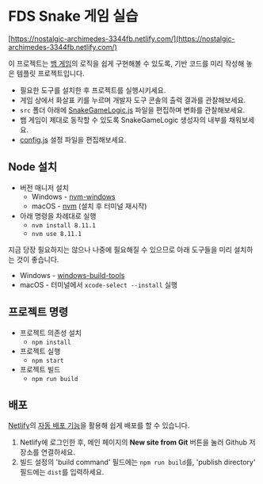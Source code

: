 # FDS Snake 게임 실습
[https://nostalgic-archimedes-3344fb.netlify.com/](https://nostalgic-archimedes-3344fb.netlify.com/)

이 프로젝트는 [뱀 게임](https://en.wikipedia.org/wiki/Snake_%28video_game_genre%29)의 로직을 쉽게 구현해볼 수 있도록, 기반 코드를 미리 작성해 놓은 템플릿 프로젝트입니다.

- 필요한 도구를 설치한 후 프로젝트를 실행시키세요.
- 게임 상에서 화살표 키를 누르며 개발자 도구 콘솔의 출력 결과를 관찰해보세요.
- `src` 폴더 아래에 [SnakeGameLogic.js](./src/SnakeGameLogic.js) 파일을 편집하며 변화를 관찰해보세요.
- 뱀 게임이 제대로 동작할 수 있도록 SnakeGameLogic 생성자의 내부를 채워보세요.
- [config.js](./src/config.js) 설정 파일을 편집해보세요.

## Node 설치

- 버전 매니저 설치
  - Windows - [nvm-windows](https://github.com/coreybutler/nvm-windows)
  - macOS - [nvm](https://github.com/creationix/nvm) (설치 후 터미널 재시작)
- 아래 명령을 차례대로 실행
  - `nvm install 8.11.1`
  - `nvm use 8.11.1`

지금 당장 필요하지는 않으나 나중에 필요해질 수 있으므로 아래 도구들을 미리 설치하는 것이 좋습니다.

- Windows - [windows-build-tools](https://github.com/felixrieseberg/windows-build-tools)
- macOS - 터미널에서 `xcode-select --install` 실행

## 프로젝트 명령

- 프로젝트 의존성 설치
  - `npm install`
- 프로젝트 실행
  - `npm start`
- 프로젝트 빌드
  - `npm run build`

## 배포

[Netlify](https://www.netlify.com/)의 [자동 배포 기능](https://www.netlify.com/docs/continuous-deployment/)을 활용해 쉽게 배포를 할 수 있습니다.

1. Netlify에 로그인한 후, 메인 페이지의 **New site from Git** 버튼을 눌러 Github 저장소를 연결하세요.
1. 빌드 설정의 'build command' 필드에는 `npm run build`를, 'publish directory' 필드에는 `dist`를 입력하세요.
